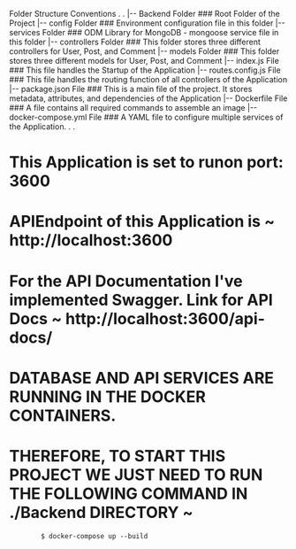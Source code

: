 Folder Structure Conventions
.
.
|-- Backend              Folder ### Root Folder of the Project
|-- config               Folder ### Environment configuration file in this folder
|-- services             Folder ### ODM Library for MongoDB - mongoose service file in this folder
|-- controllers          Folder ### This folder stores three different controllers for User, Post, and Comment
|-- models               Folder ### This folder stores three different models for User, Post, and Comment
|-- index.js             File   ### This file handles the Startup of the Application
|-- routes.config.js     File   ### This file handles the routing function of all controllers of the Application
|-- package.json         File   ### This is a main file of the project. It stores metadata, attributes, and dependencies of the Application
|-- Dockerfile           File   ### A file contains all required commands to assemble an image
|-- docker-compose.yml   File   ### A YAML file to configure multiple services of the Application.
.
.

# This Application is set to runon port: 3600
# APIEndpoint of this Application is ~ http://localhost:3600
# For the API Documentation I've implemented Swagger. Link for API Docs ~ http://localhost:3600/api-docs/


# DATABASE AND API SERVICES ARE RUNNING IN THE DOCKER CONTAINERS.
# THEREFORE, TO START THIS PROJECT WE JUST NEED TO RUN THE FOLLOWING COMMAND IN ./Backend DIRECTORY ~ 
            $ docker-compose up --build

